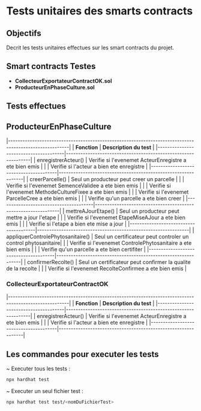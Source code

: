 # Tests unitaires des smarts contracts


## Objectifs
Decrit les tests unitaires effectues sur les smart contracts du projet.


## Smart contracts Testes
- **CollecteurExportateurContractOK.sol**
- **ProducteurEnPhaseCulture.sol**


## Tests effectues

## ProducteurEnPhaseCulture
|-------------------------------------------------------------------------------------------------------|
| **Fonction**                          | **Description du test**                                       |
|---------------------------------------|---------------------------------------------------------------|
| enregistrerActeur()                   | Verifie si l'evenemet ActeurEnregistre a ete bien emis        |
|                                       | Verifie si l'acteur a bien ete enregistre                     |
|---------------------------------------|---------------------------------------------------------------|
| creerParcelle()                       | Seul un producteur peut creer un parcelle                     |
|                                       | Verifie si l'evenemet SemenceValidee a ete bien emis          |
|                                       | Verifie si l'evenemet MethodeCultureFixee a ete bien emis     |
|                                       | Verifie si l'evenemet ParcelleCree a ete bien emis            |
|                                       | Verifie qu'un parcelle a ete bien creer                       |
|---------------------------------------|---------------------------------------------------------------|
| mettreAJourEtape()                    | Seul un producteur peut mettre a jour l'etape                 |
|                                       | Verifie si l'evenemet EtapeMiseAJour a ete bien emis          |
|                                       | Verifie si l'etape a bien ete mise a jour                     |
|---------------------------------------|---------------------------------------------------------------|
| appliquerControlePhytosanitaire()     | Seul un certificateur peut controler un control phytosanitaire|
|                                       | Verifie si l'evenemet ControlePhytosanitaire a ete bien emis  |
|                                       | Verifie qu'un parcelle a ete bien certifiter                  |
|---------------------------------------|---------------------------------------------------------------|
| confirmerRecolte()                    | Seul un certificateur peut confirmer la qualite de la recolte |
|                                       | Verifie si l'evenemet RecolteConfirmee a ete bien emis        |


### CollecteurExportateurContractOK
|-------------------------------------------------------------------------------------------------------|
| **Fonction**                          | **Description du test**                                       |
|---------------------------------------|---------------------------------------------------------------|
| enregistrerActeur()                   | Verifie si l'evenemet ActeurEnregistre a ete bien emis        |
|                                       | Verifie si l'acteur a bien ete enregistre                     |
|---------------------------------------|---------------------------------------------------------------|


## Les commandes pour executer les tests
~ Executer tous les tests :
```sh
npx hardhat test
```
~ Executer un seul fichier test :
```sh
npx hardhat test test/<nomDuFichierTest>
```